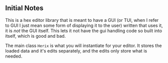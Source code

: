 ## Initial Notes
This is a hex editor library that is meant to have a GUI (or TUI, when I refer to GUI I just mean some form of displaying it to the user) written that uses it, it is *not* the GUI itself. This lets it not have the gui handling code so built into itself, which is good and bad.  
  
The main class `Herix` is what you will instantiate for your editor. It stores the loaded data and it's edits separately, and the edits only store what is needed.  
